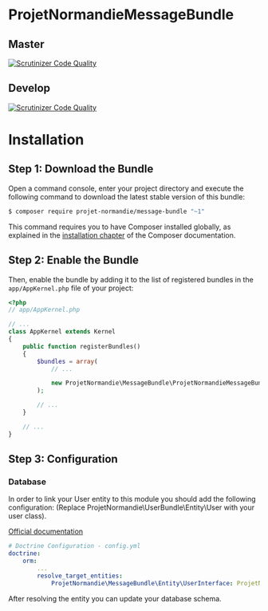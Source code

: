 ProjetNormandieMessageBundle
===========================

Master
------

[![Scrutinizer Code Quality](https://scrutinizer-ci.com/g/projet-normandie/MessageBundle/badges/quality-score.png?b=master)](https://scrutinizer-ci.com/g/projet-normandie/MessageBundle/?branch=master)

Develop
-------

[![Scrutinizer Code Quality](https://scrutinizer-ci.com/g/projet-normandie/MessageBundle/badges/quality-score.png?b=develop)](https://scrutinizer-ci.com/g/projet-normandie/MessageBundle/?branch=develop)

Installation
============

Step 1: Download the Bundle
---------------------------

Open a command console, enter your project directory and execute the
following command to download the latest stable version of this bundle:

```bash
$ composer require projet-normandie/message-bundle "~1"
```

This command requires you to have Composer installed globally, as explained
in the [installation chapter](https://getcomposer.org/doc/00-intro.md)
of the Composer documentation.

Step 2: Enable the Bundle
-------------------------

Then, enable the bundle by adding it to the list of registered bundles
in the `app/AppKernel.php` file of your project:

```php
<?php
// app/AppKernel.php

// ...
class AppKernel extends Kernel
{
    public function registerBundles()
    {
        $bundles = array(
            // ...

            new ProjetNormandie\MessageBundle\ProjetNormandieMessageBundle(),
        );

        // ...
    }

    // ...
}
```

Step 3: Configuration
---------------------

### Database

In order to link your User entity to this module you should add the following configuration:
(Replace ProjetNormandie\UserBundle\Entity\User with your user class).

[Official documentation](http://symfony.com/doc/current/cookbook/doctrine/resolve_target_entity.html)

```yaml
# Doctrine Configuration - config.yml
doctrine:
    orm:
        ...
        resolve_target_entities:
            ProjetNormandie\MessageBundle\Entity\UserInterface: ProjetNormandie\UserBundle\Entity\User
```

After resolving the entity you can update your database schema.
